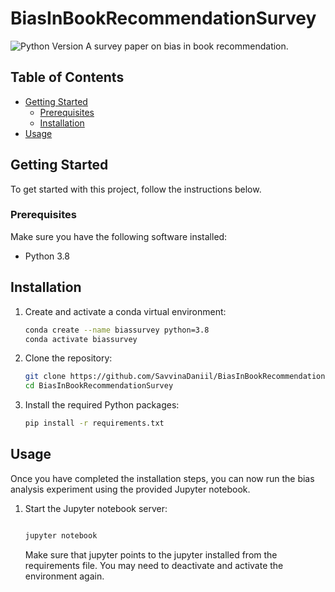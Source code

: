 # BiasInBookRecommendationSurvey
![Python Version](https://img.shields.io/badge/python-3.8-blue)
A survey paper on bias in book recommendation.

## Table of Contents

- [Getting Started](#getting-started)
  - [Prerequisites](#prerequisites)
  - [Installation](#installation)
- [Usage](#usage)

## Getting Started

To get started with this project, follow the instructions below.

### Prerequisites

Make sure you have the following software installed:

- Python 3.8

## Installation

1. Create and activate a conda virtual environment:

   ```bash
   conda create --name biassurvey python=3.8
   conda activate biassurvey
   ```

2. Clone the repository:

   ```bash
   git clone https://github.com/SavvinaDaniil/BiasInBookRecommendationSurvey.git
   cd BiasInBookRecommendationSurvey
   ```

3. Install the required Python packages:

   ```bash
   pip install -r requirements.txt
   ```
## Usage

Once you have completed the installation steps, you can now run the bias analysis experiment using the provided Jupyter notebook.

1. Start the Jupyter notebook server:

   ```bash
   
   jupyter notebook
   ```
   Make sure that jupyter points to the jupyter installed from the requirements file. You may need to deactivate and activate the environment again.
